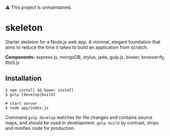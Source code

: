 ⚠️ This project is unmaintained.

# skeleton

Starter skeleton for a Node.js web app. A minimal, elegant foundation that aims to reduce the time it takes to build an application from scratch.

**Components:** express.js, mongoDB, stylus, jade, gulp.js, bower, browserify, 6to5.js

## Installation

```
$ npm install && bower install
$ gulp [develop|build]

# start server
$ node app/index.js
```
Command `gulp develop` watches for file changes and contains source maps, and should be used in development. `gulp build` by contrast, strips and minifies code for production.
